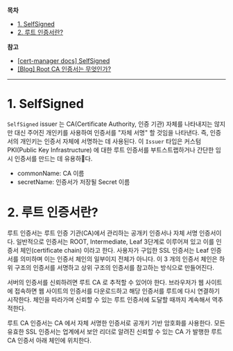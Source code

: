 **목차**

- [1. SelfSigned](#1-selfsigned)
- [2. 루트 인증서란?](#2-루트-인증서란)

**참고**

- [[cert-manager docs] SelfSigned](https://cert-manager.io/docs/configuration/selfsigned/)
- [[Blog] Root CA 인증서는 무엇인가?](https://brunch.co.kr/@sangjinkang/47)

---

# 1. SelfSigned

`SelfSigned` issuer 는 CA(Certificate Authority, 인증 기관) 자체를 나타내지는 않지만 대신 주어진 개인키를 사용하여 인증서를 "자체 서명" 할 것임을 나타낸다. 즉, 인증서의 개인키는 인증서 자체에 서명하는 데 사용된다.
이 `Issuer` 타입은 커스텀 PKI(Public Key Infrastructure) 에 대한 루트 인증서를 부트스트랩하거나 간단한 임시 인증서를 만드는 데 유용하다.


- commonName: CA 이름
- secretName: 인증서가 저장될 Secret 이름

# 2. 루트 인증서란?

루트 인증서는 루트 인증 기관(CA)에서 관리하는 공개키 인증서나 자체 서명 인증서이다. 일반적으로 인증서는 ROOT, Intermediate, Leaf 3단계로 이루어져 있고 이를 인증서 체인(certificate chain) 이라고 한다. 사용자가 구입한 SSL 인증서는 Leaf 인증서를 의미하며 이는 인증서 체인의 일부이지 전체가 아니다. 이 3 개의 인증서 체인은 하위 구조의 인증서를 서명하고 상위 구조의 인증서를 참고하는 방식으로 만들어진다.

서버의 인증서를 신뢰하려면 루트 CA 로 추적할 수 있어야 한다. 브라우저가 웹 사이트에 접속하면 웹 사이트의 인증서를 다운로드하고 해당 인증서를 루트에 다시 연결하기 시작한다. 체인을 따라가며 신뢰할 수 있는 루트 인증서에 도달할 때까지 계속해서 역추적한다.

루트 CA 인증서는 CA 에서 자체 서명한 인증서로 공개키 기반 암호화를 사용한다. 모든 유효한 SSL 인증서는 업계에서 보안 리더로 알려진 신뢰할 수 있는 CA 가 발행한 루트 CA 인증서 아래 체인에 위치한다.